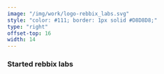 ```yaml
---
image: "/img/work/logo-rebbix_labs.svg"
style: "color: #111; border: 1px solid #D8D8D8;"
type: "right"
offset-top: 16
width: 14
---
```

### Started rebbix labs
